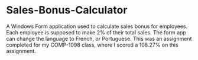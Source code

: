 # Sales-Bonus-Calculator
A Windows Form application used to calculate sales bonus for employees. Each employee is supposed to make 2% of their total sales.
The form app can change the language to French, or Portuguese.
This was an assignment completed for my COMP-1098 class, where I scored a 108.27% on this assignment.
